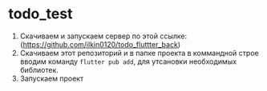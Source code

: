 # todo_test

1) Скачиваем и запускаем сервер по этой ссылке: (https://github.com/ilkin0120/todo_fluttter_back)
2) Скачиваем этот репозиторий и в папке проекта в коммандной строе вводим команду ```flutter pub add```, для утсановки необходимых библиотек.
3) Запускаем проект
